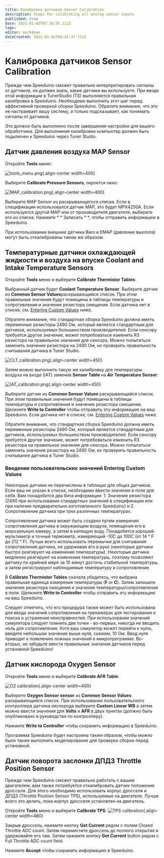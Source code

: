 ```yaml
---
title: Калибровка датчиков Sensor Calibration
description: Steps for calibrating all analog sensor inputs
published: true
date: 2021-01-03T07:18:55.111Z
tags: 
editor: markdown
dateCreated: 2021-01-02T04:41:37.772Z
---
```


# Калибровка датчиков Sensor Calibration

Прежде чем Speeduino сможет правильно интерпретировать сигналы от датчиков, он должен знать, какие датчики вы используете. При вводе этой информации в TunerStudio (TS) выполняется правильная калибровка в Speeduino. Необходимо выполнить этот шаг перед эффективной проверкой сборки Speeduino. Обратите внимание, что это не настраивает вашу систему, а только подсказывает, как понимать сигналы от датчиков.

Это должно быть выполнено после завершения настройки для вашего обработчика. Для выполнения калибровки компьютер должен быть подключен к Speeduino через Tuner Studio.

## Датчик давления воздуха MAP Sensor

Откройте **Tools** меню:

![tools_menu.png](/img/tuning/tools_menu.png){.align-center width=400}

Выберите **Calibrate Pressure Sensors**, окроется окно:

![MAP_calibration.png](/img/tuning/MAP_calibration.png){.align-center width=400}

Выберите MAP Sensor из раскрывающегося списка. Если в спецификации использовался датчик MAP, это будет MPX4250A. Если используется другой MAP или от производителя двигателя, выберите его из списка. Нажмите * * Записать * *, чтобы отправить информацию в Speeduino.

При использовании внешние датчики Baro и EMAP (давление выхлопа) могут быть откалиброваны таким же образом. 


## Температурные датчики охлаждающей жидкости и воздуха на впуске Coolant and Intake Temperature Sensors

Откройте **Tools** меню и выберите **Calibrate Thermistor Tables**:

Выбранный датчик будет **Coolant Temperature Sensor**. Выберите датчик из **Common Sensor Values**раскрывающийся список. При этом правильные значения будут помещены в таблицы температуры и сопротивления и значение резистора смещения. Если датчика нет в списке, см. [Entering Custom Values](#Entering_Custom_Values "wikilink") ниже.

Обратите внимание, что стандартная сборка Speeduino должна иметь переменные резисторы 2490 Ом, который является стандартным для датчиков, используемых большинством производителей. Если сенсору требуется другое значение, может потребоваться изменить R3 резистора на правильное значение для сенсора. Можно попытаться заменить значение резистора на 2490 Ом, но проверить правильность считывания датчика в Tuner Studio.

![CLT_calibration.png](/img/tuning/CLT_calibration.png){.align-center width=450}

Затем можно выполнить такую же калибровку для температуры воздуха на входе (IAT) заменив **Sensor Table** на **Air Temperature Sensor**:

![IAT_calibration.png](/img/tuning/IAT_calibration.png){.align-center width=450}

Выберите датчик из **Common Sensor Values** раскрывающийся список. При этом правильные значения будут помещены в таблицы температуры и сопротивления и значение резистора смещения. Щелкните **Write to Controller** чтобы отправить эту информацию на ваш Speeduino. Если датчика нет в списке, см. [Entering Custom Values](#Entering_Custom_Values "wikilink") ниже.

Обратите внимание, что стандартная сборка Speeduino должна иметь переменные резисторы 2490 Ом, который является стандартным для датчиков, используемых большинством производителей. Если сенсору требуется другое значение, может потребоваться изменить R3 резистора на правильное значение для сенсора. Можно попытаться заменить значение резистора на 2490 Ом, но проверить правильность считывания датчика в Tuner Studio.

### Введение пользовательских значений Entering Custom Values

Некоторые датчики не перечислены в таблицах для общих датчиков. Если ваш не указан в списке, необходимо ввести значения в поля для себя. Вам понадобится два бита информации: 1. Значение резистора (2490 при использовании стандартных значений в спецификации или при наличии предварительно изготовленного Speeduino) и 2. Сопротивление датчика при трех различных температурах.

Сопротивление датчика может быть создано путем измерения сопротивления датчика в окружающем воздухе, помещения его в морозильную камеру, а затем в кипящую воду. Понадобится хороший мультиметр и точный термометр, измеряющий -10C до 100C (от 14 ° F до 212 ° F). Лучше всего использовать перемычки для считывания сопротивления датчика, не удерживая его в руке (некоторые датчики быстро реагируют на изменения температуры). Некоторые датчики медленно реагируют на изменения температуры, поэтому позволяют датчику по крайней мере за 10 минут достичь стабильной температуры, а затем регистрируют наблюдаемые температуру и сопротивление.

В **Calibrate Thermistor Tables** сначала убедитесь, что выбрана правильная единица измерения температуры (**F** or **C**). Затем запишите значение резистора смещения и значения температуры/сопротивления в поля. Щелкните **Write to Controller** чтобы отправить эту информацию на ваш Speeduino.

Следует отметить, что его процедура также может быть использована для ввода значений сопротивления на тренажерах для тестирования и поиска и устранения неисправностей. При использовании значений симулятора следует помнить две точки - во-первых, никогда не вводить ноль для сопротивления. Хотя ваш симулятор может перейти к нулю, введите небольшое значение выше нуля, скажем, 10 Ом. Ввод нуля приводит к появлению ложных значений в микропрограмме. Во-вторых, не забудьте ввести правильные значения датчиков перед установкой Speeduino!

## Датчик кислорода Oxygen Sensor 

Откройте **Tools** меню и выберите **Calibrate AFR Table**:

![O2 calibration](/img/tuning/O2_calibration.png){.align-center width=400}

Выберите **Oxygen Sensor sensor** из **Common Sensor Values** раскрывающийся список. При использовании пользовательского контроллера датчика кислорода выберите **Custom Linear WB** а затем можно ввести значения для **Volts** и **AFR** в двух пунктах (должно быть опубликовано в руководстве по контроллеру).

Нажмите **Write to Controller** чтобы сохранить информацию в Speeduino.

Программа Speeduino будет настроена таким образом, чтобы можно было также выполнить моделирование для проверки сборки перед установкой.


## Датчик поворота заслонки ДПДЗ Throttle Position Sensor

Прежде чем Speeduino сможет правильно работать с вашим двигателем, вам также потребуется откалибровать датчик положения дросселя. Для этого необходимо использовать корпус дросселя и ДПДЗ (Throttle Position Sensor TPS), используемые на двигателе. Лучше всего это делать, пока корпус дросселя установлен на двигатель.

Откройте **Tools** меню и выберите **Calibrate TPS**:
![TPS calibration](/img/tuning/TPS_calibration.png){.align-center width=480}

Закрыв дроссель, нажмите кнопку **Get Current** рядом с полем Closed Throttle ADC count. Затем переместите дроссель до полного открытия и удерживайте его там. Затем нажмите кнопку **Get Current** button рядом с Full Throttle ADC count field.

Нажмите **Accept** чтобы сохранить информацию в Speeduino.
